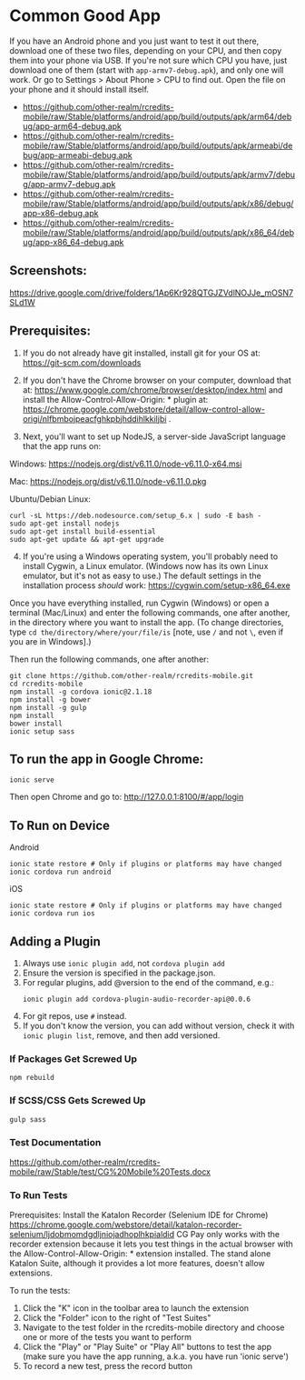 # Common Good App

If you have an Android phone and you just want to test it out there, download one of these two files, depending on your CPU, and then copy them into your phone via USB. If you're not sure which CPU you have, just download one of them (start with `app-armv7-debug.apk`), and only one will work. Or go to Settings > About Phone > CPU to find out. Open the file on your phone and it should install itself.

- https://github.com/other-realm/rcredits-mobile/raw/Stable/platforms/android/app/build/outputs/apk/arm64/debug/app-arm64-debug.apk
- https://github.com/other-realm/rcredits-mobile/raw/Stable/platforms/android/app/build/outputs/apk/armeabi/debug/app-armeabi-debug.apk
- https://github.com/other-realm/rcredits-mobile/raw/Stable/platforms/android/app/build/outputs/apk/armv7/debug/app-armv7-debug.apk
- https://github.com/other-realm/rcredits-mobile/raw/Stable/platforms/android/app/build/outputs/apk/x86/debug/app-x86-debug.apk
- https://github.com/other-realm/rcredits-mobile/raw/Stable/platforms/android/app/build/outputs/apk/x86_64/debug/app-x86_64-debug.apk

## Screenshots:

https://drive.google.com/drive/folders/1Ap6Kr928QTGJZVdlNOJJe_mOSN7SLd1W


## Prerequisites:
1.  If you do not already have git installed, install git for your OS at: https://git-scm.com/downloads

2.  If you don't have the Chrome browser on your computer, download that at: https://www.google.com/chrome/browser/desktop/index.html and install the Allow-Control-Allow-Origin: * plugin at: https://chrome.google.com/webstore/detail/allow-control-allow-origi/nlfbmbojpeacfghkpbjhddihlkkiljbi .

3.  Next, you'll want to set up NodeJS, a server-side JavaScript language that the app runs on:

   Windows: https://nodejs.org/dist/v6.11.0/node-v6.11.0-x64.msi

   Mac: https://nodejs.org/dist/v6.11.0/node-v6.11.0.pkg

   Ubuntu/Debian Linux:
   ```
   curl -sL https://deb.nodesource.com/setup_6.x | sudo -E bash -
   sudo apt-get install nodejs
   sudo apt-get install build-essential
   sudo apt-get update && apt-get upgrade
   ```

4.  If you're using a Windows operating system, you'll probably need to install Cygwin, a Linux emulator. (Windows now has its own Linux emulator, but it's not as easy to use.) The default settings in the installation process *should* work: https://cygwin.com/setup-x86_64.exe

Once you have everything installed, run Cygwin (Windows) or open a terminal (Mac/Linux) and enter the following commands, one after another, in the directory where you want to install the app. (To change directories, type `cd the/directory/where/your/file/is` \[note, use `/` and not `\`, even if you are in Windows\].)

Then run the following commands, one after another:

```
git clone https://github.com/other-realm/rcredits-mobile.git
cd rcredits-mobile
npm install -g cordova ionic@2.1.18
npm install -g bower
npm install -g gulp
npm install
bower install
ionic setup sass
```

## To run the app in Google Chrome:
```
ionic serve
```
Then open Chrome and go to: http://127.0.0.1:8100/#/app/login

## To Run on Device
Android
```
ionic state restore # Only if plugins or platforms may have changed
ionic cordova run android
```

iOS
```
ionic state restore # Only if plugins or platforms may have changed
ionic cordova run ios
```

## Adding a Plugin

1. Always use `ionic plugin add`, not `cordova plugin add`
2. Ensure the version is specified in the package.json.
3. For regular plugins, add @version to the end of the command, e.g.:
   ```
   ionic plugin add cordova-plugin-audio-recorder-api@0.0.6
   ```
4. For git repos, use `#` instead.
5. If you don't know the version, you can add without version, check it with `ionic plugin list`, remove, and then add versioned.



### If Packages Get Screwed Up

```
npm rebuild
```

### If SCSS/CSS Gets Screwed Up

```
gulp sass
```
### Test Documentation
https://github.com/other-realm/rcredits-mobile/raw/Stable/test/CG%20Mobile%20Tests.docx

### To Run Tests
Prerequisites:
Install the Katalon Recorder (Selenium IDE for Chrome) https://chrome.google.com/webstore/detail/katalon-recorder-selenium/ljdobmomdgdljniojadhoplhkpialdid
CG Pay only works with the recorder extension because it lets you test things in the actual browser with the Allow-Control-Allow-Origin: * extension installed.  The stand alone Katalon Suite, although it provides a lot more features, doesn't allow extensions.

To run the tests:
1. Click the "K" icon in the toolbar area to launch the extension
2. Click the "Folder" icon to the right of "Test Suites"
3. Navigate to the test folder in the rcredits-mobile directory and choose one or more of the tests you want to perform
4. Click the "Play" or "Play Suite" or "Play All" buttons to test the app (make sure you have the app running, a.k.a. you have run 'ionic serve')
5. To record a new test, press the record button 
